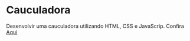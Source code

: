 # Cauculadora
 Desenvolvir uma cauculadora utilizando HTML, CSS e JavaScrip. Confira [Aqui]( https://jonatasabreu.github.io/Cauculadora/) 
